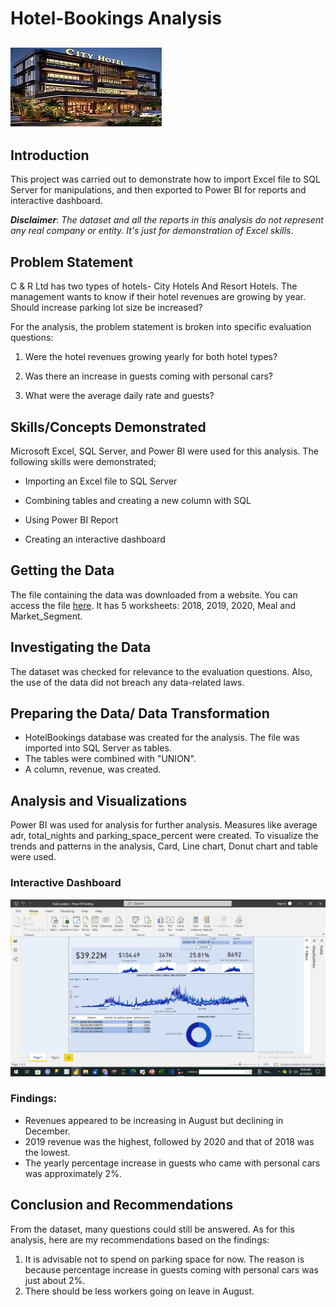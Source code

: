 # Hotel-Bookings Analysis

![](https://github.com/analyst-01/Hotel-Bookings/blob/main/hotelphoto.jpg)
-------------------
## Introduction
This project was carried out to demonstrate how to import Excel file to SQL Server for manipulations, and then exported to Power BI for reports and interactive dashboard.

**_Disclaimer_**: _The dataset and all the reports in this analysis do not represent any real company or entity. It's just for demonstration of Excel skills_.

## Problem Statement
C & R Ltd has two types of hotels- City Hotels And Resort Hotels. The management wants to know if their hotel revenues are growing by year. Should increase parking lot size be increased? 

For the analysis, the problem statement is broken into specific evaluation questions:

1. Were the hotel revenues growing yearly for both hotel types?
   
2. Was there an increase in guests coming with personal cars?

3. What were the average daily rate and guests?

## Skills/Concepts Demonstrated
Microsoft Excel, SQL Server, and Power BI were used for this analysis. The following skills were demonstrated;

- Importing an Excel file to SQL Server
  
- Combining tables and creating a new column with SQL
  
- Using Power BI Report

- Creating an interactive dashboard

## Getting the Data
The file containing the data was downloaded from a website. You can access the file [here](https://absentdata.com/wp-content/uploads/2021/05/hotel_revenue_historical_full-2.xlsx).
 It has 5 worksheets: 2018, 2019, 2020, Meal and Market_Segment. 

## Investigating the Data
The dataset was checked for relevance to the evaluation questions. Also, the use of the data did not breach any data-related laws.

## Preparing the Data/ Data Transformation
- HotelBookings database was created for the analysis. The file was imported into SQL Server as tables.
- The tables were combined with "UNION".
- A column, revenue, was created.

## Analysis and Visualizations
Power BI was used for analysis for further analysis. Measures like average adr, total_nights and parking_space_percent were created.
To visualize the trends and patterns in the analysis, Card, Line chart, Donut chart and table were used.

### Interactive Dashboard 

![](https://github.com/analyst-01/Hotel-Bookings/blob/main/Screenshot%20(62).png)   

### Findings:

- Revenues appeared to be increasing in August but declining in December.
- 2019 revenue was the highest, followed by 2020 and that of 2018 was the lowest.
- The yearly percentage increase in guests who came with personal cars was approximately 2%.

## Conclusion and Recommendations

From the dataset, many questions could still be answered. As for this analysis, here are my recommendations based on the findings:
1. It is advisable not to spend on parking space for now. The reason is because percentage increase in guests coming with personal cars was just about 2%.
2. There should be less workers going on leave in August. 
   

